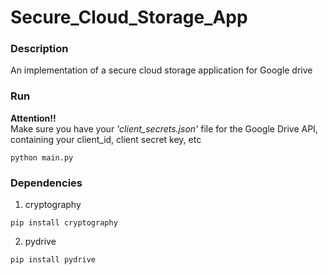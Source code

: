 # Secure_Cloud_Storage_App

### Description
An implementation of a secure cloud storage application for Google drive


### Run

**Attention!!**   
Make sure you have your *'client_secrets.json'* file for the Google Drive API, containing your client_id, client secret key, etc  

```
python main.py
```


### Dependencies
1. cryptography
```
pip install cryptography
```

2. pydrive
```
pip install pydrive
```
